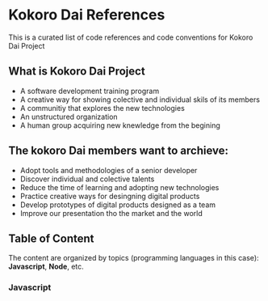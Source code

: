 # Kokoro Dai References
This is a curated list of code references and code conventions for Kokoro Dai Project

## What is Kokoro Dai Project
* A software development training program
* A creative way for showing colective and individual skils of its members
* A communitiy that explores the new technologies
* An unstructured organization
* A human group acquiring new knewledge from the begining 

## The kokoro Dai members want to archieve:
* Adopt tools and methodologies of a senior developer
* Discover individual and colective talents
* Reduce the time of learning and adopting new technologies
* Practice creative ways for desingning digital products
* Develop prototypes of digital products designed as a team
* Improve our presentation tho the market and the world

## Table of Content
The content are organized by topics (programming languages in this case): **Javascript**, **Node**, etc.

### Javascript
